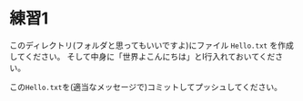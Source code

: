 # 練習1

このディレクトリ(フォルダと思ってもいいですよ)にファイル `Hello.txt` を作成してください。
そして中身に「世界よこんにちは」とⅠ行入れておいてください。

この`Hello.txt`を(適当なメッセージで)コミットしてプッシュしてください。
